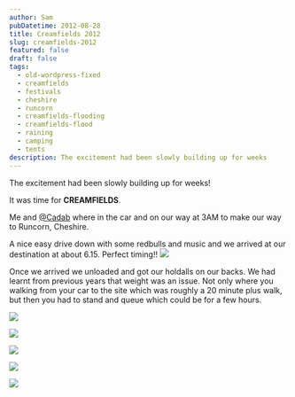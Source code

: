 ```yaml
---
author: Sam
pubDatetime: 2012-08-28
title: Creamfields 2012
slug: creamfields-2012
featured: false
draft: false
tags:
  - old-wordpress-fixed
  - creamfields
  - festivals
  - cheshire
  - runcorn
  - creamfields-flooding
  - creamfields-flood
  - raining
  - camping
  - tents
description: The excitement had been slowly building up for weeks
---
```

The excitement had been slowly building up for weeks!

It was time for **CREAMFIELDS**.

Me and [@Cadab](http://imjam.es) where in the car and on our way at 3AM to make our way to Runcorn, Cheshire.

A nice easy drive down with some redbulls and music and we arrived at our destination at about 6.15. Perfect timing!! [![](https://blog.bonxy.net/wp-content/uploads/2012/09/IMG-20120825-00333-300x225.jpg)](http://bonxy.info/2012/08/creamfields-2012/img-20120825-00333-jpg/)

Once we arrived we unloaded and got our holdalls on our backs. We had learnt from previous years that weight was an issue. Not only where you walking from your car to the site which was roughly a 20 minute plus walk, but then you had to stand and queue which could be for a few hours.

![](/assets/2012/2012-08-25-creamfields-IMG-20120825-00337.jpg)

![](/assets/2012/2012-08-25-creamfields-IMG-20120825-00342.jpg)

![](/assets/2012/2012-08-25-creamfields-IMG-20120825-00346.jpg)

![](/assets/2012/2012-08-25-creamfields-IMG-20120826-00350.jpg)

![](/assets/2012/2012-08-25-creamfields-IMG-20120826-00351.jpg)